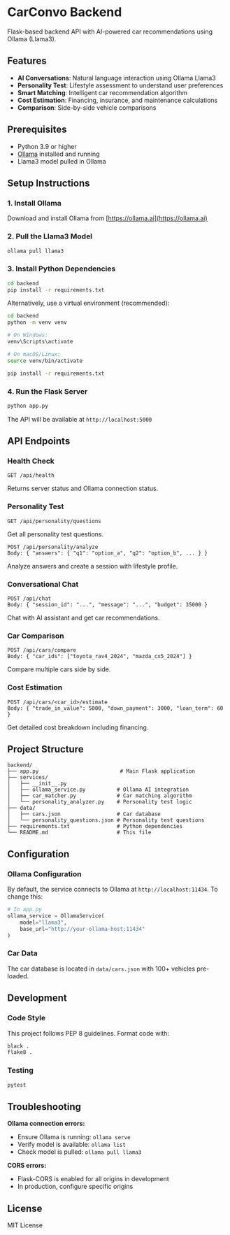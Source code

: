# CarConvo Backend

Flask-based backend API with AI-powered car recommendations using Ollama (Llama3).

## Features

- **AI Conversations**: Natural language interaction using Ollama Llama3
- **Personality Test**: Lifestyle assessment to understand user preferences
- **Smart Matching**: Intelligent car recommendation algorithm
- **Cost Estimation**: Financing, insurance, and maintenance calculations
- **Comparison**: Side-by-side vehicle comparisons

## Prerequisites

- Python 3.9 or higher
- [Ollama](https://ollama.ai) installed and running
- Llama3 model pulled in Ollama

## Setup Instructions

### 1. Install Ollama

Download and install Ollama from [https://ollama.ai](https://ollama.ai)

### 2. Pull the Llama3 Model

```bash
ollama pull llama3
```

### 3. Install Python Dependencies

```bash
cd backend
pip install -r requirements.txt
```

Alternatively, use a virtual environment (recommended):

```bash
cd backend
python -m venv venv

# On Windows:
venv\Scripts\activate

# On macOS/Linux:
source venv/bin/activate

pip install -r requirements.txt
```

### 4. Run the Flask Server

```bash
python app.py
```

The API will be available at `http://localhost:5000`

## API Endpoints

### Health Check
```
GET /api/health
```
Returns server status and Ollama connection status.

### Personality Test
```
GET /api/personality/questions
```
Get all personality test questions.

```
POST /api/personality/analyze
Body: { "answers": { "q1": "option_a", "q2": "option_b", ... } }
```
Analyze answers and create a session with lifestyle profile.

### Conversational Chat
```
POST /api/chat
Body: { "session_id": "...", "message": "...", "budget": 35000 }
```
Chat with AI assistant and get car recommendations.

### Car Comparison
```
POST /api/cars/compare
Body: { "car_ids": ["toyota_rav4_2024", "mazda_cx5_2024"] }
```
Compare multiple cars side by side.

### Cost Estimation
```
POST /api/cars/<car_id>/estimate
Body: { "trade_in_value": 5000, "down_payment": 3000, "loan_term": 60 }
```
Get detailed cost breakdown including financing.

## Project Structure

```
backend/
├── app.py                          # Main Flask application
├── services/
│   ├── __init__.py
│   ├── ollama_service.py          # Ollama AI integration
│   ├── car_matcher.py             # Car matching algorithm
│   └── personality_analyzer.py    # Personality test logic
├── data/
│   ├── cars.json                  # Car database
│   └── personality_questions.json # Personality test questions
├── requirements.txt               # Python dependencies
└── README.md                      # This file
```

## Configuration

### Ollama Configuration

By default, the service connects to Ollama at `http://localhost:11434`. To change this:

```python
# In app.py
ollama_service = OllamaService(
    model="llama3",
    base_url="http://your-ollama-host:11434"
)
```

### Car Data

The car database is located in `data/cars.json` with 100+ vehicles pre-loaded.

## Development

### Code Style

This project follows PEP 8 guidelines. Format code with:

```bash
black .
flake8 .
```

### Testing

```bash
pytest
```

## Troubleshooting

**Ollama connection errors:**
- Ensure Ollama is running: `ollama serve`
- Verify model is available: `ollama list`
- Check model is pulled: `ollama pull llama3`

**CORS errors:**
- Flask-CORS is enabled for all origins in development
- In production, configure specific origins

## License

MIT License
